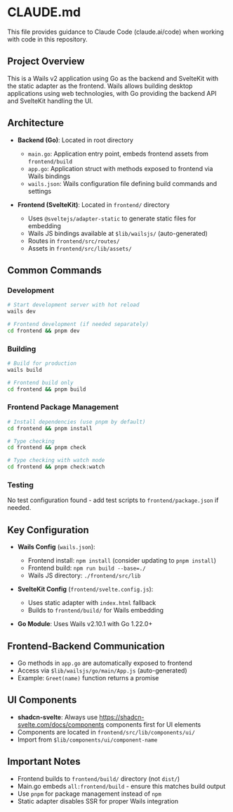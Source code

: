 # CLAUDE.md

This file provides guidance to Claude Code (claude.ai/code) when working with code in this repository.

## Project Overview

This is a Wails v2 application using Go as the backend and SvelteKit with the static adapter as the frontend. Wails allows building desktop applications using web technologies, with Go providing the backend API and SvelteKit handling the UI.

## Architecture

- **Backend (Go)**: Located in root directory
  - `main.go`: Application entry point, embeds frontend assets from `frontend/build`
  - `app.go`: Application struct with methods exposed to frontend via Wails bindings
  - `wails.json`: Wails configuration file defining build commands and settings

- **Frontend (SvelteKit)**: Located in `frontend/` directory  
  - Uses `@sveltejs/adapter-static` to generate static files for embedding
  - Wails JS bindings available at `$lib/wailsjs/` (auto-generated)
  - Routes in `frontend/src/routes/`
  - Assets in `frontend/src/lib/assets/`

## Common Commands

### Development
```bash
# Start development server with hot reload
wails dev

# Frontend development (if needed separately)
cd frontend && pnpm dev
```

### Building
```bash
# Build for production
wails build

# Frontend build only
cd frontend && pnpm build
```

### Frontend Package Management
```bash
# Install dependencies (use pnpm by default)
cd frontend && pnpm install

# Type checking
cd frontend && pnpm check

# Type checking with watch mode
cd frontend && pnpm check:watch
```

### Testing
No test configuration found - add test scripts to `frontend/package.json` if needed.

## Key Configuration

- **Wails Config** (`wails.json`): 
  - Frontend install: `npm install` (consider updating to `pnpm install`)
  - Frontend build: `npm run build --base=./` 
  - Wails JS directory: `./frontend/src/lib`

- **SvelteKit Config** (`frontend/svelte.config.js`):
  - Uses static adapter with `index.html` fallback
  - Builds to `frontend/build/` for Wails embedding

- **Go Module**: Uses Wails v2.10.1 with Go 1.22.0+

## Frontend-Backend Communication

- Go methods in `app.go` are automatically exposed to frontend
- Access via `$lib/wailsjs/go/main/App.js` (auto-generated)
- Example: `Greet(name)` function returns a promise

## UI Components

- **shadcn-svelte**: Always use https://shadcn-svelte.com/docs/components components first for UI elements
- Components are located in `frontend/src/lib/components/ui/`
- Import from `$lib/components/ui/component-name`

## Important Notes

- Frontend builds to `frontend/build/` directory (not `dist/`)
- Main.go embeds `all:frontend/build` - ensure this matches build output
- Use `pnpm` for package management instead of `npm`
- Static adapter disables SSR for proper Wails integration